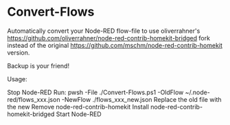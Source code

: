 # Convert-Flows
Automatically convert your Node-RED flow-file to use oliverrahner's https://github.com/oliverrahner/node-red-contrib-homekit-bridged fork instead of the original https://github.com/mschm/node-red-contrib-homekit version.


Backup is your friend!

Usage:

Stop Node-RED
Run: pwsh -File ./Convert-Flows.ps1 -OldFlow ~/.node-red/flows_xxx.json -NewFlow ./flows_xxx_new.json
Replace the old file with the new
Remove node-red-contrib-homekit
Install node-red-contrib-homekit-bridged
Start Node-RED
